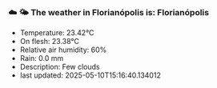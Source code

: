 ### ☁️ 🌤️  The weather in Florianópolis is: Florianópolis

- Temperature: 23.42°C
- On flesh: 23.38°C
- Relative air humidity: 60%
- Rain: 0.0 mm
- Description: Few clouds
- last updated: 2025-05-10T15:16:40.134012
